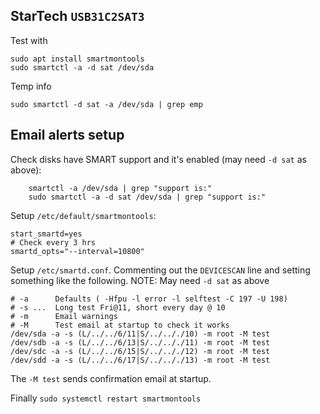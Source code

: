 ## StarTech `USB31C2SAT3`
Test with

    sudo apt install smartmontools
    sudo smartctl -a -d sat /dev/sda

Temp info

    sudo smartctl -d sat -a /dev/sda | grep emp

## Email alerts setup
Check disks have SMART support and it's enabled (may need `-d sat` as above):

        smartctl -a /dev/sda | grep "support is:"
        sudo smartctl -a -d sat /dev/sda | grep "support is:"
        

Setup `/etc/default/smartmontools`:

```
start_smartd=yes
# Check every 3 hrs
smartd_opts="--interval=10800"
```

Setup `/etc/smartd.conf`.  Commenting out the `DEVICESCAN` line and setting something like the following.  NOTE: May need `-d sat` as above

```        
# -a      Defaults ( -Hfpu -l error -l selftest -C 197 -U 198)
# -s ...  Long test Fri@11, short every day @ 10
# -m      Email warnings 
# -M      Test email at startup to check it works
/dev/sda -a -s (L/../../6/11|S/../.././10) -m root -M test
/dev/sdb -a -s (L/../../6/13|S/../.././11) -m root -M test
/dev/sdc -a -s (L/../../6/15|S/../.././12) -m root -M test
/dev/sdd -a -s (L/../../6/17|S/../.././13) -m root -M test
```

The `-M test` sends confirmation email at startup.

Finally `sudo systemctl restart smartmontools`